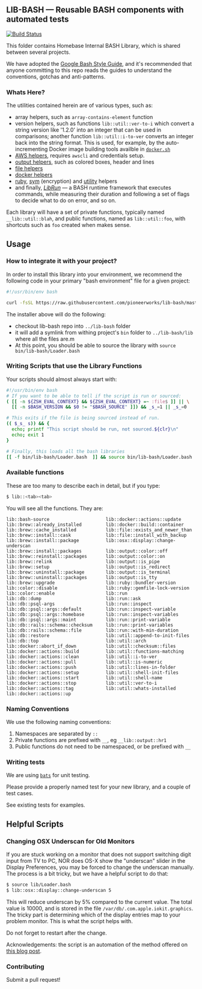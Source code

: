 ## LIB-BASH — Reusable BASH components with automated tests

[![Build Status](https://travis-ci.org/pioneerworks/lib-bash.svg?branch=master)](https://travis-ci.org/pioneerworks/lib-bash)

This folder contains Homebase Internal BASH Library, which is shared between several projects.

We have adopted the [Google Bash Style Guide](https://google.github.io/styleguide/shell.xml), and it's recommended that anyone committing to this repo reads the guides to understand the conventions, gotchas and anti-patterns.

### Whats Here?

The utilities contained herein are of various types, such as:

 * array helpers, such as `array-contains-element` function
 * version helpers, such as functions `lib::util::ver-to-i` which convert a string version like '1.2.0' into an integer that can be used in comparisons; another function `lib::util::i-to-ver` converts an integer back into the string format. This is used, for example, by the auto-incrementing Docker image building tools availble in [`docker.sh`](lib/docker.sh)
 * [AWS helpers](lib/aws.sh), requires `awscli` and credentials setup.
 * [output helpers](lib/output.sh), such as colored boxes, header and lines
 * [file helpers](lib/file.sh)
 * [docker helpers](lib/docker.sh)
 * [ruby](lib/ruby.sh), [sym](lib/sym.sh) (encryption) and [utility](lib/utility.sh) helpers
 * and finally, [*LibRun*](lib/runtime.sh) — a BASH runtime framework that executes commands, while measuring their duration and following a set of flags to decide what to do on error, and so on.

Each library will have a set of private functions, typically named `__lib::util::blah`, and public functions, named as `lib::util::foo`, with shortcuts such as `foo` created when makes sense.

## Usage

### How to integrate it with your project?

In order to install this library into your environment, we recommend the following code in your primary "bash environment" file for a given project:

```bash
#!/usr/bin/env bash

curl -fsSL https://raw.githubusercontent.com/pioneerworks/lib-bash/master/bin/install | /usr/bin/env bash
```

The installer above will do the following:
 * checkout lib-bash repo into `../lib-bash` folder
 * it will add a symlink from withing project's `bin` folder to `../lib-bash/lib` where all the files are.m
 * At this point, you should be able to source the library with `source bin/lib-bash/Loader.bash`

### Writing Scripts that use the Library Functions

Your scripts should almost always start with:

```bash
#!/usr/bin/env bash
# If you want to be able to tell if the script is run or sourced:
( [[ -n ${ZSH_EVAL_CONTEXT} && ${ZSH_EVAL_CONTEXT} =~ :file$ ]] || \
  [[ -n $BASH_VERSION && $0 != "$BASH_SOURCE" ]]) && _s_=1 || _s_=0

# This exits if the file is being sourced instead of run.
(( $_s_ s)) && {
  echo; printf "This script should be run, not sourced.${clr}\n"
  echo; exit 1
}

# Finally, this loads all the bash libraries
[[ -f bin/lib-bash/Loader.bash  ]] && source bin/lib-bash/Loader.bash
```
### Available functions

These are too many to describe each in detail, but if you type:

```bash
$ lib::<tab><tab>
```

You will see all the functions. They are:

```
lib::bash-source                     lib::docker::actions::update
lib::brew::already_installed         lib::docker::build::container
lib::brew::cache_installed           lib::file::exists_and_newer_than
lib::brew::install::cask             lib::file::install_with_backup
lib::brew::install::package          lib::osx::display::change-underscan
lib::brew::install::packages         lib::output::color::off
lib::brew::reinstall::packages       lib::output::color::on
lib::brew::relink                    lib::output::is_pipe
lib::brew::setup                     lib::output::is_redirect
lib::brew::uninstall::package        lib::output::is_terminal
lib::brew::uninstall::packages       lib::output::is_tty
lib::brew::upgrade                   lib::ruby::bundler-version
lib::color::disable                  lib::ruby::gemfile-lock-version
lib::color::enable                   lib::run
lib::db::dump                        lib::run::ask
lib::db::psql-args                   lib::run::inspect
lib::db::psql::args::default         lib::run::inspect-variable
lib::db::psql::args::homebase        lib::run::inspect-variables
lib::db::psql::args::maint           lib::run::print-variable
lib::db::rails::schema::checksum     lib::run::print-variables
lib::db::rails::schema::file         lib::run::with-min-duration
lib::db::restore                     lib::util::append-to-init-files
lib::db::top                         lib::util::arch
lib::docker::abort_if_down           lib::util::checksum::files
lib::docker::actions::build          lib::util::functions-matching
lib::docker::actions::clean          lib::util::i-to-ver
lib::docker::actions::pull           lib::util::is-numeric
lib::docker::actions::push           lib::util::lines-in-folder
lib::docker::actions::setup          lib::util::shell-init-files
lib::docker::actions::start          lib::util::shell-name
lib::docker::actions::stop           lib::util::ver-to-i
lib::docker::actions::tag            lib::util::whats-installed
lib::docker::actions::up
```

### Naming Conventions

We use the following naming conventions:

 1. Namespaces are separated by `::`
 2. Private functions are prefixed with `__`, eg `__lib::output::hr1`
 3. Public functions do not need to be namespaced, or be prefixed with `__`

### Writing tests

We are using [`bats`](https://github.com/sstephenson/bats.git) for unit testing.

Please provide a properly named test for your new library, and a couple of test cases.

See existing tests for examples.


## Helpful Scripts

### Changing OSX Underscan for Old Monitors

If you are stuck working on a monitor that does not support switching digit input from TV to PC, NOR does OS-X show the "underscan" slider in the Display Preferences, you may be forced to change the underscan manually. The process is a bit tricky, but we have a helpful script to do that:

```bash
$ source lib/Loader.bash
$ lib::osx::display::change-underscan 5
```

This will reduce underscan by 5% compared to the current value. The total value is 10000, and is stored in the file `/var/db/.com.apple.iokit.graphics`. The tricky part is determining which of the display entries map to your problem monitor. This is what the script helps with.

Do not forget to restart after the change.

Acknowledgements: the script is an automation of the method offered on [this blog post](http://ishan.co/external-monitor-underscan).

### Contributing

Submit a pull request!
